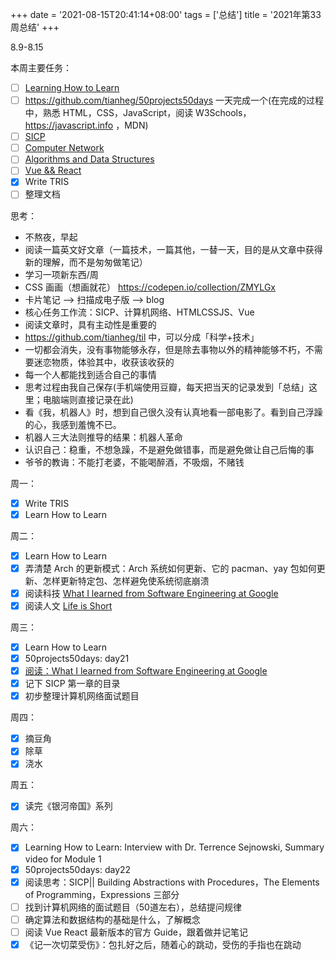 +++
date = '2021-08-15T20:41:14+08:00'
tags = ['总结']
title = '2021年第33周总结'
+++

8.9-8.15

本周主要任务：

- [ ] [Learning How to Learn](https://github.com/tianheg/blog/issues/137)
- [ ] <https://github.com/tianheg/50projects50days> 一天完成一个(在完成的过程中，熟悉 HTML，CSS，JavaScript，阅读 W3Schools，<https://javascript.info> ，MDN)
- [ ] [SICP](https://github.com/tianheg/blog/issues/126)
- [ ] [Computer Network](https://github.com/tianheg/blog/issues/138)
- [ ] [Algorithms and Data Structures](https://github.com/tianheg/blog/issues/139)
- [ ] [Vue && React](https://github.com/tianheg/blog/issues/53)
- [x] Write TRIS
- [ ] 整理文档

思考：

- 不熬夜，早起
- 阅读一篇英文好文章（一篇技术，一篇其他，一替一天，目的是从文章中获得新的理解，而不是匆匆做笔记）
- 学习一项新东西/周
- CSS 画画（想画就花） <https://codepen.io/collection/ZMYLGx>
- 卡片笔记 --> 扫描成电子版 --> blog
- 核心任务工作流：SICP、计算机网络、HTMLCSSJS、Vue
- 阅读文章时，具有主动性是重要的
- <https://github.com/tianheg/til> 中，可以分成「科学+技术」
- 一切都会消失，没有事物能够永存，但是除去事物以外的精神能够不朽，不需要迷恋物质，体验其中，收获该收获的
- 每一个人都能找到适合自己的事情
- 思考过程由我自己保存(手机端使用豆瓣，每天把当天的记录发到「总结」这里；电脑端则直接记录在此)
- 看《我，机器人》时，想到自己很久没有认真地看一部电影了。看到自己浮躁的心，我感到羞愧不已。
- 机器人三大法则推导的结果：机器人革命
- 认识自己：稳重，不想急躁，不是避免做错事，而是避免做让自己后悔的事
- 爷爷的教诲：不能打老婆，不能喝醉酒，不吸烟，不赌钱

周一：

- [x] Write TRIS
- [x] Learn How to Learn

周二：

- [x] Learn How to Learn
- [x] 弄清楚 Arch 的更新模式：Arch 系统如何更新、它的 pacman、yay 包如何更新、怎样更新特定包、怎样避免使系统彻底崩溃
- [x] 阅读科技 [What I learned from Software Engineering at Google](https://swizec.com/blog/what-i-learned-from-software-engineering-at-google/)
- [x] 阅读人文 [Life is Short](http://www.paulgraham.com/vb.html)

周三：

- [x] Learn How to Learn
- [x] 50projects50days: day21
- [x] [阅读：What I learned from Software Engineering at Google](https://github.com/tianheg/blog/issues/140)
- [x] 记下 SICP 第一章的目录
- [x] 初步整理计算机网络面试题目

周四：

- [x] 摘豆角
- [x] 除草
- [x] 浇水

周五：

- [x] 读完《银河帝国》系列

周六：

- [x] Learning How to Learn: Interview with Dr. Terrence Sejnowski, Summary video for Module 1
- [x] 50projects50days: day22
- [x] 阅读思考：SICP|| Building Abstractions with Procedures，The Elements of Programming，Expressions 三部分
- [ ] 找到计算机网络的面试题目（50道左右），总结提问规律
- [ ] 确定算法和数据结构的基础是什么，了解概念
- [ ] 阅读 Vue React 最新版本的官方 Guide，跟着做并记笔记
- [x] 《记一次切菜受伤》：包扎好之后，随着心的跳动，受伤的手指也在跳动
